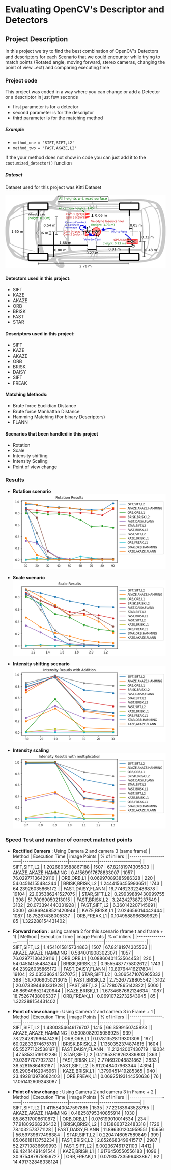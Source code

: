 # Evaluating OpenCV's Descriptor and Detectors
## Project Description
In this project we try to find the best combination of OpenCV's Detectors and descriptors for each Scenario that we could encounter while trying to match points (Rotated angle, moving forward, stereo cameras, changing the point of view...ect) and comparing executing time

### Project code
This project was coded in a way where you can change or add a Detector or a descriptor in just few seconds
* first parameter is for a detector
* second parameter is for the descriptor
* third parameter is for the matching method

##### Example

* `method_one = 'SIFT,SIFT,L2'`
* `method_two = 'FAST,AKAZE,L2'`

If the your method does not show in code you can just add it to the `costumized_detector()` function

##### Dataset
Dataset used for this project was Kitti Dataset

![The San Juan Mountains are beautiful!](Results/kitti_dataset.png "Kitti Dataset")

#### Detectors used in this project:
* SIFT
* KAZE
* AKAZE
* ORB
* BRISK
* FAST
* STAR

#### Descriptors used in this project:
* SIFT
* KAZE
* AKAZE
* ORB
* BRISK
* DAISY
* SIFT
* FREAK

#### Matching Methods:
* Brute force Euclidian Distance
* Brute force Manhattan Distance
* Hamming Matching (For binary Descriptors)
* FLANN

#### Scenarios that been handled in this project
* Rotation
* Scale
* Intensity shifting
* Intensity Scaling
* Point of view change

### Results
* **Rotation scenario**
![Rotation](Results/Rotation_Results.png "Kitti Dataset")

* **Scale scenario**
![Scale](Results/scale_results.png "Kitti Dataset")

* **Intensity shifting scenario**
![Scale](Results/Intensity_shifting_results.png "Kitti Dataset")

* **Intensity scaling**
![The San Juan Mountains are beautiful!](Results/Intensity_scaling_results.png "Kitti Dataset")

### Speed Test and number of correct matched points

* **Rectified Camera** : Using Camera 2 and camera 3 (same frame)
|       Method        |    Execution Time    | image Points |    % of inliers    |
|---------------------|----------------------|--------------|--------------------|
|     SIFT,SIFT,L2    |  1.2026803588867188 |     1507     | 67.82181974305533  |
| AKAZE,AKAZE,HAMMING | 0.41569917678833007 |     1057     | 76.02977136429116  |
|      ORB,ORB,L1     | 0.06997089385986328 |     220      | 54.04514155484244  |
|    BRISK,BRISK,L2   |  1.2444156455993651 |     1743     | 64.23926035865172  |
|   FAST,DAISY,FLANN  |  16.774623322486878 |    19104     | 22.035386241527075 |
|     STAR,SIFT,L2    | 0.29939889430999755 |     398      | 51.70069050213015  |
|    FAST,BRISK,L2    |  3.242427387237549  |     3102     | 20.073394440331928 |
|     FAST,SIFT,L2    |  6.360142207145691  |     5000     | 46.869498521420944 |
|    KAZE,BRISK,L1    |  2.024656014442444  |     1087     | 18.75267438005337  |
|     ORB,FREAK,L1    |  0.1049588966369629 |      85      | 1.322288154431402  |  

* **Forward motion** :  using camera 2 for this scenario (frame t and frame + 1)
|       Method        |    Execution Time    | image Points |    % of inliers    |
|---------------------|----------------------|--------------|--------------------|
|     SIFT,SIFT,L2    |  1.4541015815734863 |     1507     | 67.82181974305533  |
| AKAZE,AKAZE,HAMMING |  0.5840019083023071 |     1057     | 76.02977136429116  |
|      ORB,ORB,L1     | 0.08860401153564453 |     220      | 54.04514155484244  |
|    BRISK,BRISK,L2   |  0.9555487775802612 |     1743     | 64.23926035865172  |
|   FAST,DAISY,FLANN  |  10.89764416217804  |    19104     | 22.035386241527075 |
|     STAR,SIFT,L2    |  0.3065471076965332 |     398      | 51.70069050213015  |
|    FAST,BRISK,L2    |   2.75267728805542  |     3102     | 20.073394440331928 |
|     FAST,SIFT,L2    |  5.172807865142822  |     5000     | 46.869498521420944 |
|    KAZE,BRISK,L1    |  1.6734687662124634 |     1087     | 18.75267438005337  |
|     ORB,FREAK,L1    | 0.06910722732543945 |      85      | 1.322288154431402  |

* **Point of view change** :  Using Camera 2 and camera 3 in Frame + 1
|       Method        |    Execution Time    | image Points |    % of inliers    |
|---------------------|----------------------|--------------|--------------------|
|     SIFT,SIFT,L2    |  1.4300354646176707 |     1415     |  66.3599150745823  |
| AKAZE,AKAZE,HAMMING |  0.5008082925056925 |     939      | 78.22428299647429  |
|      ORB,ORB,L1     | 0.07813528119301309 |     197      | 60.02833874675781  |
|    BRISK,BRISK,L2   |  1.1350352374874815 |     1604     | 65.55277122538197  |
|   FAST,DAISY,FLANN  |  11.21242007430719  |    19034     | 47.58531519192286  |
|     STAR,SIFT,L2    | 0.21953818262839803 |     363      | 79.03677077927321  |
|    FAST,BRISK,L2    |  2.774692048831862  |     2833     |  38.5281586463187  |
|     FAST,SIFT,L2    |  5.912048407963344  |     4394     | 85.29054162945961  |
|    KAZE,BRISK,L1    |  1.3799451419285365 |     940      | 23.492813978682403 |
|     ORB,FREAK,L1    | 0.06925193144350636 |      76      | 17.051412609243087 |

* **Point of view change** :  Using Camera 2 and camera 3 in Frame + 2
|       Method        |    Execution Time    | image Points |    % of inliers    |
|---------------------|----------------------|--------------|--------------------|
|     SIFT,SIFT,L2    |  1.4115840047597885 |     1535     | 77.22183943528765  |
| AKAZE,AKAZE,HAMMING | 0.48258795340855914 |     1030     | 85.86317008610872  |
|      ORB,ORB,L1     |  0.076199010014534  |     234      | 77.91809268236432  |
|    BRISK,BRISK,L2   |  1.0138863722483318 |     1726     |  78.1032573771128  |
|   FAST,DAISY,FLANN  |  11.896301204959551 |    15656     | 56.59739677498384  |
|     STAR,SIFT,L2    |  0.2204746057589849 |     399      | 85.06618113752234  |
|    FAST,BRISK,L2    |  2.8526683499415717 |     2987     | 52.27710836699993  |
|     FAST,SIFT,L2    |  6.002367461721103  |     4412     | 89.42414491491544  |
|    KAZE,BRISK,L1    |  1.6176450550556183 |     1096     | 30.975487875956727 |
|     ORB,FREAK,L1    | 0.07935733596483867 |      92      | 14.491732848338124 |
